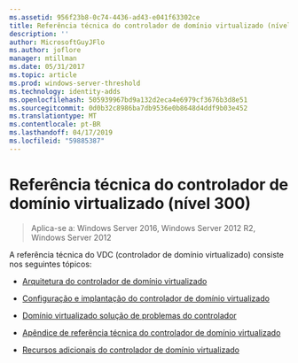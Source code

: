 ```yaml
---
ms.assetid: 956f23b8-0c74-4436-ad43-e041f63302ce
title: Referência técnica do controlador de domínio virtualizado (nível 300)
description: ''
author: MicrosoftGuyJFlo
ms.author: joflore
manager: mtillman
ms.date: 05/31/2017
ms.topic: article
ms.prod: windows-server-threshold
ms.technology: identity-adds
ms.openlocfilehash: 505939967bd9a132d2eca4e6979cf3676b3d8e51
ms.sourcegitcommit: 0d0b32c8986ba7db9536e0b8648d4ddf9b03e452
ms.translationtype: MT
ms.contentlocale: pt-BR
ms.lasthandoff: 04/17/2019
ms.locfileid: "59885387"
---
```

# <a name="virtualized-domain-controller-technical-reference-level-300"></a>Referência técnica do controlador de domínio virtualizado (nível 300)

>Aplica-se a: Windows Server 2016, Windows Server 2012 R2, Windows Server 2012

A referência técnica do VDC (controlador de domínio virtualizado) consiste nos seguintes tópicos:  
  
-   [Arquitetura do controlador de domínio virtualizado](../../../ad-ds/get-started/virtual-dc/Virtualized-Domain-Controller-Architecture.md)  
  
-   [Configuração e implantação do controlador de domínio virtualizado](../../../ad-ds/get-started/virtual-dc/Virtualized-Domain-Controller-Deployment-and-Configuration.md)  
  
-   [Domínio virtualizado solução de problemas do controlador](../../../ad-ds/manage/virtual-dc/Virtualized-Domain-Controller-Troubleshooting.md)  
  
-   [Apêndice de referência técnica do controlador de domínio virtualizado](../../../ad-ds/reference/virtual-dc/Virtualized-Domain-Controller-Technical-Reference-Appendix.md)  
  
-   [Recursos adicionais do controlador de domínio virtualizado](../../../ad-ds/reference/virtual-dc/Virtualized-Domain-Controller-Additional-Resources.md)  
  

